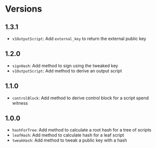 # Versions

## 1.3.1

- `v1OutputScript`: Add `external_key` to return the external public key

## 1.2.0

- `signHash`: Add method to sign using the tweaked key
- `v1OutputScript`: Add method to derive an output script

## 1.1.0

- `controlBlock`: Add method to derive control block for a script spend witness

## 1.0.0

- `hashForTree`: Add method to calculate a root hash for a tree of scripts
- `leafHash`: Add method to calculate hash for a leaf script
- `tweakHash`: Add method to tweak a public key with a hash
